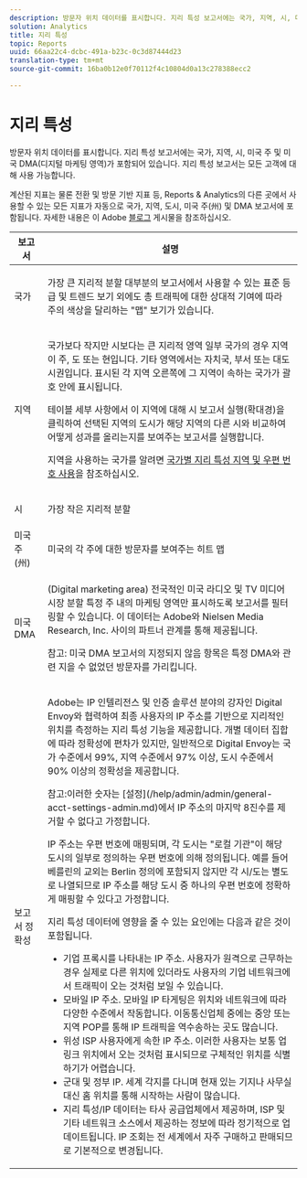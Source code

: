 ```yaml
---
description: 방문자 위치 데이터를 표시합니다. 지리 특성 보고서에는 국가, 지역, 시, 미국 주 및 미국 DMA(디지털 마케팅 영역)가 포함되어 있습니다. 지리 특성 보고서는 모든 고객에 대해 사용 가능합니다.
solution: Analytics
title: 지리 특성
topic: Reports
uuid: 66aa22c4-dcbc-491a-b23c-0c3d87444d23
translation-type: tm+mt
source-git-commit: 16ba0b12e0f70112f4c10804d0a13c278388ecc2

---
```



# 지리 특성

방문자 위치 데이터를 표시합니다. 지리 특성 보고서에는 국가, 지역, 시, 미국 주 및 미국 DMA(디지털 마케팅 영역)가 포함되어 있습니다. 지리 특성 보고서는 모든 고객에 대해 사용 가능합니다.

계산된 지표는 물론 전환 및 방문 기반 지표 등, Reports &amp; Analytics의 다른 곳에서 사용할 수 있는 모든 지표가 자동으로 국가, 지역, 도시, 미국 주(州) 및 DMA 보고서에 포함됩니다. 자세한 내용은 이 Adobe [블로그](https://blogs.adobe.com/digitalmarketing/analytics/introducing-new-metrics-in-geosegmentation-and-more/) 게시물을 참조하십시오.

<table id="table_566CFFC82E1149D8BAFE6641627FCF1F"> 
 <thead> 
  <tr> 
   <th colname="col1" class="entry"> 보고서 </th> 
   <th colname="col2" class="entry"> 설명 </th> 
  </tr> 
 </thead>
 <tbody> 
  <tr> 
   <td colname="col1"> 국가 </td> 
   <td colname="col2"> <p> 가장 큰 지리적 분할 대부분의 보고서에서 사용할 수 있는 표준 등급 및 트렌드 보기 외에도 총 트래픽에 대한 상대적 기여에 따라 주의 색상을 달리하는 "맵" 보기가 있습니다. </p> </td> 
  </tr> 
  <tr> 
   <td colname="col1"> 지역 </td> 
   <td colname="col2"> <p> 국가보다 작지만 시보다는 큰 지리적 영역 일부 국가의 경우 지역이 주, 도 또는 현입니다. 기타 영역에서는 자치국, 부서 또는 대도시권입니다. 표시된 각 지역 오른쪽에 그 지역이 속하는 국가가 괄호 안에 표시됩니다. </p> <p>테이블 세부 사항에서 이 지역에 대해 시 보고서 실행(확대경)을 클릭하여 선택된 지역의 도시가 해당 지역의 다른 시와 비교하여 어떻게 성과를 올리는지를 보여주는 보고서를 실행합니다. </p> <p>지역을 사용하는 국가를 알려면 <a href="/help/components/c-variables/dimensionslist/reports-geosegmentation-reference.md"  > 국가별 지리 특성 지역 및 우편 번호 사용</a>을 참조하십시오. </p> </td> 
  </tr> 
  <tr> 
   <td colname="col1"> 시 </td> 
   <td colname="col2"> <p> 가장 작은 지리적 분할 </p> </td> 
  </tr> 
  <tr> 
   <td colname="col1"> 미국 주(州) </td> 
   <td colname="col2"> <p> 미국의 각 주에 대한 방문자를 보여주는 히트 맵 </p> </td> 
  </tr> 
  <tr> 
   <td colname="col1"> 미국 DMA </td> 
   <td colname="col2"> <p> (Digital marketing area) 전국적인 미국 라디오 및 TV 미디어 시장 분할 특정 주 내의 마케팅 영역만 표시하도록 보고서를 필터링할 수 있습니다. 이 데이터는 Adobe와 Nielsen Media Research, Inc. 사이의 파트너 관계를 통해 제공됩니다. </p> <p>참고: 미국 DMA 보고서의 지정되지 않음 항목은 특정 DMA와 관련 지을 수 없었던 방문자를 가리킵니다. </p> </td> 
  </tr> 
  <tr> 
   <td colname="col1"> 보고서 정확성 </td> 
   <td colname="col2"> <p>Adobe는 IP 인텔리전스 및 인증 솔루션 분야의 강자인 Digital Envoy와 협력하여 최종 사용자의 IP 주소를 기반으로 지리적인 위치를 측정하는 지리 특성 기능을 제공합니다. 개별 데이터 집합에 따라 정확성에 편차가 있지만, 일반적으로 Digital Envoy는 국가 수준에서 99%, 지역 수준에서 97% 이상, 도시 수준에서 90% 이상의 정확성을 제공합니다. </p> <p>참고:이러한 숫자는 [설정](/help/admin/admin/general-acct-settings-admin.md)에서 IP 주소의 마지막 8진수를 제거할 수 없다고 가정합니다. </p> <p>IP 주소는 우편 번호에 매핑되며, 각 도시는 "로컬 기관"이 해당 도시의 일부로 정의하는 우편 번호에 의해 정의됩니다. 예를 들어 베를린의 교외는 Berlin 정의에 포함되지 않지만 각 시/도는 별도로 나열되므로 IP 주소를 해당 도시 중 하나의 우편 번호에 정확하게 매핑할 수 있다고 가정합니다. </p> <p> 지리 특성 데이터에 영향을 줄 수 있는 요인에는 다음과 같은 것이 포함됩니다. </p> 
    <ul id="ul_1B05024AD5174232A8DB8145753FB09B"> 
     <li id="li_C3A21E7C1186490EB9A236634DB45E7F">기업 프록시를 나타내는 IP 주소. 사용자가 원격으로 근무하는 경우 실제로 다른 위치에 있더라도 사용자의 기업 네트워크에서 트래픽이 오는 것처럼 보일 수 있습니다. </li> 
     <li id="li_56FC36B3598C420F9246D4E8772822A7">모바일 IP 주소. 모바일 IP 타게팅은 위치와 네트워크에 따라 다양한 수준에서 작동합니다. 이동통신업체 중에는 중앙 또는 지역 POP를 통해 IP 트래픽을 역수송하는 곳도 많습니다. </li> 
     <li id="li_C1EED854AE584489BCBC2A7AA20B8EF1">위성 ISP 사용자에게 속한 IP 주소. 이러한 사용자는 보통 업링크 위치에서 오는 것처럼 표시되므로 구체적인 위치를 식별하기가 어렵습니다. </li> 
     <li id="li_A735756F39554DF19E05D251CA614F02">군대 및 정부 IP. 세계 각지를 다니며 현재 있는 기지나 사무실 대신 홈 위치를 통해 시작하는 사람이 많습니다. </li> 
     <li id="li_ACFF1B8094684173B8325A44304CA32B">지리 특성/IP 데이터는 타사 공급업체에서 제공하며, ISP 및 기타 네트워크 소스에서 제공하는 정보에 따라 정기적으로 업데이트됩니다. IP 조회는 전 세계에서 자주 구매하고 판매되므로 기본적으로 변경됩니다. </li> 
    </ul> </td> 
  </tr> 
 </tbody> 
</table>

